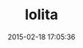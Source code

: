---
layout: post
title:  "lolita"
repo:   "ithouse/lolita"
date:   2015-02-18 17:05:36
gemurl: http://github.com/ithouse/lolita
---